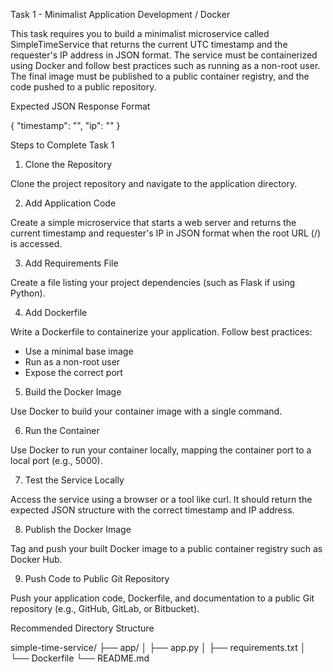 Task 1 - Minimalist Application Development / Docker

This task requires you to build a minimalist microservice called SimpleTimeService that returns the current UTC timestamp and the requester's IP address in JSON format. The service must be containerized using Docker and follow best practices such as running as a non-root user. The final image must be published to a public container registry, and the code pushed to a public repository.

Expected JSON Response Format

{
  "timestamp": "",
  "ip": ""
}

Steps to Complete Task 1

1. Clone the Repository

Clone the project repository and navigate to the application directory.

2. Add Application Code

Create a simple microservice that starts a web server and returns the current timestamp and requester's IP in JSON format when the root URL (/) is accessed.

3. Add Requirements File

Create a file listing your project dependencies (such as Flask if using Python).

4. Add Dockerfile

Write a Dockerfile to containerize your application. Follow best practices:
- Use a minimal base image
- Run as a non-root user
- Expose the correct port

5. Build the Docker Image

Use Docker to build your container image with a single command.

6. Run the Container

Use Docker to run your container locally, mapping the container port to a local port (e.g., 5000).

7. Test the Service Locally

Access the service using a browser or a tool like curl. It should return the expected JSON structure with the correct timestamp and IP address.

8. Publish the Docker Image

Tag and push your built Docker image to a public container registry such as Docker Hub.

9. Push Code to Public Git Repository

Push your application code, Dockerfile, and documentation to a public Git repository (e.g., GitHub, GitLab, or Bitbucket).

Recommended Directory Structure

simple-time-service/
├── app/
│   ├── app.py
│   ├── requirements.txt
│   └── Dockerfile
└── README.md

 
